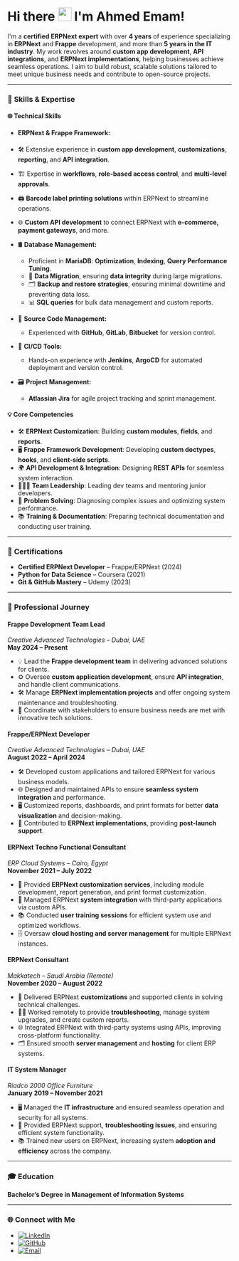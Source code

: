# Hi there <img src="https://media.giphy.com/media/hvRJCLFzcasrR4ia7z/giphy.gif" width="30px">  I'm **Ahmed Emam!** 

I'm a **certified ERPNext expert** with over **4 years** of experience specializing in **ERPNext** and **Frappe** development, and more than **5 years in the IT industry**. My work revolves around **custom app development**, **API integrations**, and **ERPNext implementations**, helping businesses achieve seamless operations. I aim to build robust, scalable solutions tailored to meet unique business needs and contribute to open-source projects.

---

### 🚀 **Skills & Expertise**

#### 🌐 **Technical Skills**
-  #### **ERPNext & Frappe Framework:**
  - 🛠️ Extensive experience in **custom app development**, **customizations**, **reporting**, and **API integration**.
  - 🏗️ Expertise in **workflows**, **role-based access control**, and **multi-level approvals**.
  - 🖨️ **Barcode label printing solutions** within ERPNext to streamline operations.
  - 🌐 **Custom API development** to connect ERPNext with **e-commerce, payment gateways**, and more.
  
- 🛢️ **Database Management:**  
  - Proficient in **MariaDB**: **Optimization**, **Indexing**, **Query Performance Tuning**.
  - 🔄 **Data Migration**, ensuring **data integrity** during large migrations.
  - 🗂️ **Backup and restore strategies**, ensuring minimal downtime and preventing data loss.
  - 📊 **SQL queries** for bulk data management and custom reports.

- 💾 **Source Code Management:**  
  - Experienced with **GitHub**, **GitLab**, **Bitbucket** for version control.
  
- 🧰 **CI/CD Tools:**  
  - Hands-on experience with **Jenkins**, **ArgoCD** for automated deployment and version control.

- 🗃️ **Project Management:**  
  - **Atlassian Jira** for agile project tracking and sprint management.

#### 💡 **Core Competencies**
- 🛠️ **ERPNext Customization**: Building **custom modules**, **fields**, and **reports**.
- 🖥️ **Frappe Framework Development**: Developing **custom doctypes**, **hooks**, and **client-side scripts**.
- 🌍 **API Development & Integration**: Designing **REST APIs** for seamless system interaction.
- 🧑‍🤝‍🧑 **Team Leadership**: Leading dev teams and mentoring junior developers.
- 🚀 **Problem Solving**: Diagnosing complex issues and optimizing system performance.
- 📚 **Training & Documentation**: Preparing technical documentation and conducting user training.

---

### 🏅 **Certifications**
- **Certified ERPNext Developer** – Frappe/ERPNext (2024)
- **Python for Data Science** – Coursera (2021)
- **Git & GitHub Mastery** – Udemy (2023)

---

### 💼 **Professional Journey**

#### **Frappe Development Team Lead**  
*Creative Advanced Technologies – Dubai, UAE*  
**May 2024 – Present**

- 💡 Lead the **Frappe development team** in delivering advanced solutions for clients.
- ⚙️ Oversee **custom application development**, ensure **API integration**, and handle client communications.
- 🛠️ Manage **ERPNext implementation projects** and offer ongoing system maintenance and troubleshooting.
- 💬 Coordinate with stakeholders to ensure business needs are met with innovative tech solutions.

#### **Frappe/ERPNext Developer**  
*Creative Advanced Technologies – Dubai, UAE*  
**August 2022 – April 2024**

- 🛠️ Developed custom applications and tailored ERPNext for various business models.
- 🌐 Designed and maintained APIs to ensure **seamless system integration** and performance.
- 🖥️ Customized reports, dashboards, and print formats for better **data visualization** and decision-making.
- 🔧 Contributed to **ERPNext implementations**, providing **post-launch support**.

#### **ERPNext Techno Functional Consultant**  
*ERP Cloud Systems – Cairo, Egypt*  
**November 2021 – July 2022**

- 🔨 Provided **ERPNext customization services**, including module development, report generation, and print format customization.
- 🔧 Managed ERPNext **system integration** with third-party applications via custom APIs.
- 📚 Conducted **user training sessions** for efficient system use and optimized workflows.
- 🗄️ Oversaw **cloud hosting and server management** for multiple ERPNext instances.

#### **ERPNext Consultant**  
*Makkatech – Saudi Arabia (Remote)*  
**November 2020 – August 2022**

- 🎯 Delivered ERPNext **customizations** and supported clients in solving technical challenges.
- 🧑‍💻 Worked remotely to provide **troubleshooting**, manage system upgrades, and create custom reports.
- 🌐 Integrated ERPNext with third-party systems using APIs, improving cross-platform functionality.
- 🗂️ Ensured smooth **server management** and **hosting** for client ERP systems.

#### **IT System Manager**  
*Riadco 2000 Office Furniture*  
**January 2019 – November 2021**

- 🖥️ Managed the **IT infrastructure** and ensured seamless operation and security for all systems.
- 💼 Provided ERPNext support, **troubleshooting issues**, and ensuring efficient system functionality.
- 📚 Trained new users on ERPNext, increasing system **adoption and efficiency** across the company.

---

### 🎓 **Education**
**Bachelor’s Degree in Management of Information Systems**

---

### 🌐 **Connect with Me**
- [![LinkedIn](https://img.shields.io/badge/LinkedIn-blue?style=flat&logo=linkedin)](https://www.linkedin.com/in/ahmed-emam-983606132)
- [![GitHub](https://img.shields.io/badge/GitHub-black?style=flat&logo=github)](https://github.com/ahmedemamhatem)
- [![Email](https://img.shields.io/badge/Email-red?style=flat&logo=gmail)](mailto:ahmedemamhatem@gmail.com)
